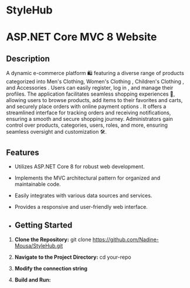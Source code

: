 # StyleHub
# ASP.NET Core MVC 8 Website

## Description
A dynamic e-commerce platform 🛍️ featuring a diverse range of products categorized into Men's Clothing, Women's Clothing , Children's Clothing , and Accessories . Users can easily register, log in , and manage their profiles. The application facilitates seamless shopping experiences 🛒, allowing users to browse products, add items to their favorites and carts, and securely place orders with online payment options . It offers a streamlined interface for tracking orders and receiving notifications, ensuring a smooth and secure shopping journey. Administrators gain control over products, categories, users, roles, and more, ensuring seamless oversight and customization 🛠️.
 
## Features

- Utilizes ASP.NET Core 8 for robust web development.
- Implements the MVC architectural pattern for organized and maintainable code.
- Easily integrates with various data sources and services.
- Provides a responsive and user-friendly web interface.

- ## Getting Started

1. **Clone the Repository:**
   git clone https://github.com/Nadine-Mousa/StyleHub.git

2. **Navigate to the Project Directory:**
   cd your-repo
3. **Modify the connection string**

4. **Build and Run:**


